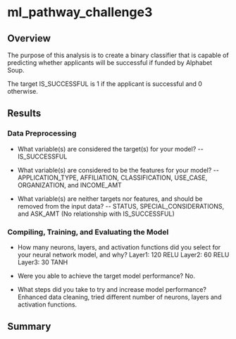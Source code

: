 # ml_pathway_challenge3

## Overview

The purpose of this analysis is to create a binary classifier that is capable of predicting whether applicants will be successful if funded by Alphabet Soup.

The target IS_SUCCESSFUL is 1 if the applicant is successful and 0 otherwise.

## Results

### Data Preprocessing
- What variable(s) are considered the target(s) for your model?
-- IS_SUCCESSFUL

- What variable(s) are considered to be the features for your model?
-- APPLICATION_TYPE, AFFILIATION, CLASSIFICATION, USE_CASE, ORGANIZATION, and INCOME_AMT

- What variable(s) are neither targets nor features, and should be removed from the input data?
-- STATUS, SPECIAL_CONSIDERATIONS, and ASK_AMT (No relationship with IS_SUCCESSFUL)

### Compiling, Training, and Evaluating the Model
- How many neurons, layers, and activation functions did you select for your neural network model, and why?
Layer1: 120 RELU
Layer2: 60 RELU
Layer3: 30 TANH

- Were you able to achieve the target model performance?
No.

- What steps did you take to try and increase model performance?
Enhanced data cleaning, tried different number of neurons, layers and activation functions.

## Summary


